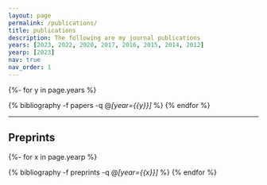 ```yaml
---
layout: page
permalink: /publications/
title: publications
description: The following are my journal publications
years: [2023, 2022, 2020, 2017, 2016, 2015, 2014, 2012]
yearp: [2023]
nav: true
nav_order: 1
---
```

<!-- _pages/publications.md -->
<div class="publications">

{%- for y in page.years %}
  <!-- <h2 class="year">{{y}}</h2> -->
  <!-- {% bibliography -f {{ site.scholar.bibliography }} -q @*[year={{y}}]* %} -->
  {% bibliography -f papers -q @*[year={{y}}]* %}
{% endfor %}

</div>

------------------------------------------------------------------------------------------------------------------------

## Preprints

<div class="publications">

{%- for x in page.yearp %}
  <!-- <h2 class="year">{{x}}</h2> -->
  {% bibliography -f preprints -q @*[year={{x}}]* %}
{% endfor %}

</div>